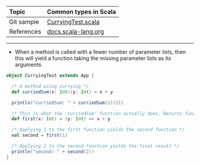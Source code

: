 | Topic | Common types in Scala |
| :--- | :--- |
| Git sample | [CurryingTest.scala](https://github.com/inbravo/scala-src/blob/master/src/main/scala/com/inbravo/lang/CurryingTest.scala)	|
| References | [docs.scala-lang.org](http://docs.scala-lang.org/tutorials/tour/currying.html)	 |

---

*	When a method is called with a fewer number of parameter lists, then this will yield a function taking the missing parameter lists as its arguments

```scala
object CurryingTest extends App {

  /* A method using currying */
  def curriedSum(x: Int)(y: Int) = x + y

  println("curriedSum: " + curriedSum(1)(2))

  /* This is what the 'curriedSum' function actually does. Returns function value (x: Int) Int => Int */
  def first(x: Int) = (y: Int) => x + y

  /* Applying 1 to the first function yields the second function */
  val second = first(1)

  /* Applying 2 to the second function yields the final result */
  println("second: " + second(2))
}
```



